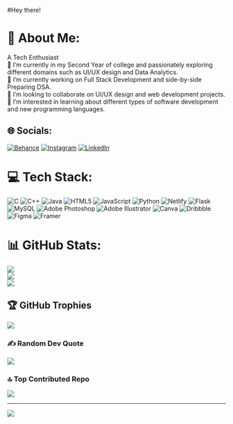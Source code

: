 #Hey there!

# 💫 About Me:
A Tech Enthusiast<br>🧐 I’m currently in my Second Year of college and passionately exploring different domains such as UI/UX design and Data Analytics.<br>🔭 I’m currently working on Full Stack Development and side-by-side Preparing DSA.<br>👯 I’m looking to collaborate on UI/UX design and web development projects.<br>👀  I’m interested in learning about different types of software development and new programming languages.


## 🌐 Socials:
[![Behance](https://img.shields.io/badge/Behance-1769ff?logo=behance&logoColor=white)](https://behance.net/kajolshah7) [![Instagram](https://img.shields.io/badge/Instagram-%23E4405F.svg?logo=Instagram&logoColor=white)](https://instagram.com/kajol_shah29) [![LinkedIn](https://img.shields.io/badge/LinkedIn-%230077B5.svg?logo=linkedin&logoColor=white)](https://linkedin.com/in/kajolshah29) 

# 💻 Tech Stack:
![C](https://img.shields.io/badge/c-%2300599C.svg?style=for-the-badge&logo=c&logoColor=white) ![C++](https://img.shields.io/badge/c++-%2300599C.svg?style=for-the-badge&logo=c%2B%2B&logoColor=white) ![Java](https://img.shields.io/badge/java-%23ED8B00.svg?style=for-the-badge&logo=openjdk&logoColor=white) ![HTML5](https://img.shields.io/badge/html5-%23E34F26.svg?style=for-the-badge&logo=html5&logoColor=white) ![JavaScript](https://img.shields.io/badge/javascript-%23323330.svg?style=for-the-badge&logo=javascript&logoColor=%23F7DF1E) ![Python](https://img.shields.io/badge/python-3670A0?style=for-the-badge&logo=python&logoColor=ffdd54) ![Netlify](https://img.shields.io/badge/netlify-%23000000.svg?style=for-the-badge&logo=netlify&logoColor=#00C7B7) ![Flask](https://img.shields.io/badge/flask-%23000.svg?style=for-the-badge&logo=flask&logoColor=white) ![MySQL](https://img.shields.io/badge/mysql-%2300000f.svg?style=for-the-badge&logo=mysql&logoColor=white) ![Adobe Photoshop](https://img.shields.io/badge/adobe%20photoshop-%2331A8FF.svg?style=for-the-badge&logo=adobe%20photoshop&logoColor=white) ![Adobe Illustrator](https://img.shields.io/badge/adobe%20illustrator-%23FF9A00.svg?style=for-the-badge&logo=adobe%20illustrator&logoColor=white) ![Canva](https://img.shields.io/badge/Canva-%2300C4CC.svg?style=for-the-badge&logo=Canva&logoColor=white) ![Dribbble](https://img.shields.io/badge/Dribbble-EA4C89?style=for-the-badge&logo=dribbble&logoColor=white) ![Figma](https://img.shields.io/badge/figma-%23F24E1E.svg?style=for-the-badge&logo=figma&logoColor=white) ![Framer](https://img.shields.io/badge/Framer-black?style=for-the-badge&logo=framer&logoColor=blue)
# 📊 GitHub Stats:
![](https://github-readme-stats.vercel.app/api?username=Kajolshah29&theme=dark&hide_border=false&include_all_commits=true&count_private=true)<br/>
![](https://github-readme-streak-stats.herokuapp.com/?user=Kajolshah29&theme=dark&hide_border=false)<br/>
![](https://github-readme-stats.vercel.app/api/top-langs/?username=Kajolshah29&theme=dark&hide_border=false&include_all_commits=true&count_private=true&layout=compact)

## 🏆 GitHub Trophies
![](https://github-profile-trophy.vercel.app/?username=Kajolshah29&theme=gruvbox&no-frame=true&no-bg=false&margin-w=4)

### ✍️ Random Dev Quote
![](https://quotes-github-readme.vercel.app/api?type=horizontal&theme=gruvbox)

### 🔝 Top Contributed Repo
![](https://github-contributor-stats.vercel.app/api?username=Kajolshah29&limit=5&theme=gruvbox&combine_all_yearly_contributions=true)

---
[![](https://visitcount.itsvg.in/api?id=Kajolshah29&icon=0&color=2)](https://visitcount.itsvg.in)

<!-- Proudly created with GPRM ( https://gprm.itsvg.in ) -->
